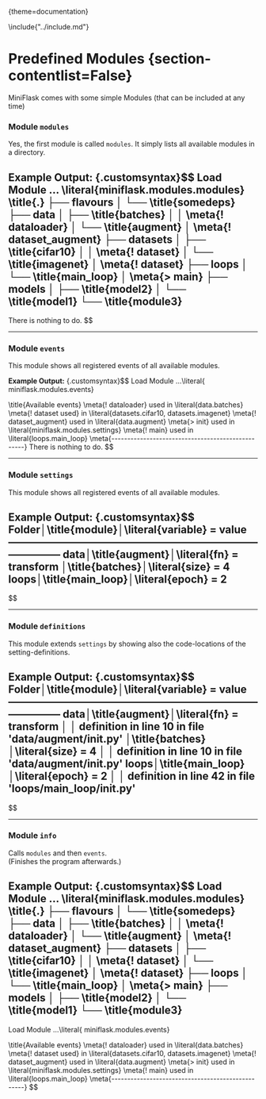 {theme=documentation}

\include{"../include.md"}


# Predefined Modules {section-contentlist=False}
MiniFlask comes with some simple Modules (that can be included at any time)


### Module `modules`
Yes, the first module is called `modules`.
It simply lists all available modules in a directory.

**Example Output:**
{.customsyntax}$$
Load Module ... \literal{miniflask.modules.modules}
\title{.}
├── flavours
│    └── \title{somedeps}
├── data
│    ├── \title{batches}
│    │    \meta{! dataloader}
│    └── \title{augment}
│         \meta{! dataset_augment}
├── datasets
│    ├── \title{cifar10}
│    │    \meta{! dataset}
│    └── \title{imagenet}
│         \meta{! dataset}
├── loops
│    └── \title{main_loop}
│         \meta{> main}
├── models
│    ├── \title{model2}
│    └── \title{model1}
└── \title{module3}
--------------------------------------------------
There is nothing to do.
$$

---

### Module `events`
This module shows all registered events of all available modules.

**Example Output:**
{.customsyntax}$$
Load Module ...\literal{ miniflask.modules.events}

\title{Available events}
\meta{! dataloader} used in \literal{data.batches}
\meta{! dataset used} in \literal{datasets.cifar10, datasets.imagenet}
\meta{! dataset_augment} used in \literal{data.augment}
\meta{> init} used in \literal{miniflask.modules.settings}
\meta{! main} used in \literal{loops.main_loop}
\meta{--------------------------------------------------}
There is nothing to do.
$$

---

### Module `settings`
This module shows all registered events of all available modules.

**Example Output:**
{.customsyntax}$$
Folder│\title{module}│\literal{variable} = value
—————————————————————————————
data│\title{augment}│\literal{fn}       = transform
    │\title{batches}│\literal{size}     = 4
loops│\title{main_loop}│\literal{epoch} = 2
--------------------------------------------------
$$

---


### Module `definitions`
This module extends `settings` by showing also the code-locations of the setting-definitions.

**Example Output:**
{.customsyntax}$$
Folder│\title{module}│\literal{variable} = value
—————————————————————————————
data│\title{augment}│\literal{fn}       = transform
    │               │                     definition in line 10 in file 'data/augment/__init__.py'
    │\title{batches}│\literal{size}     = 4
    │               │                     definition in line 10 in file 'data/augment/__init__.py'
loops│\title{main_loop}│\literal{epoch} = 2
     │                 │                  definition in line 42 in file 'loops/main_loop/__init__.py'
--------------------------------------------------
$$

---


### Module `info`
Calls `modules` and then `events`.  
(Finishes the program afterwards.)

**Example Output:**
{.customsyntax}$$
Load Module ... \literal{miniflask.modules.modules}
\title{.}
├── flavours
│    └── \title{somedeps}
├── data
│    ├── \title{batches}
│    │    \meta{! dataloader}
│    └── \title{augment}
│         \meta{! dataset_augment}
├── datasets
│    ├── \title{cifar10}
│    │    \meta{! dataset}
│    └── \title{imagenet}
│         \meta{! dataset}
├── loops
│    └── \title{main_loop}
│         \meta{> main}
├── models
│    ├── \title{model2}
│    └── \title{model1}
└── \title{module3}
--------------------------------------------------

Load Module ...\literal{ miniflask.modules.events}

\title{Available events}
\meta{! dataloader} used in \literal{data.batches}
\meta{! dataset used} in \literal{datasets.cifar10, datasets.imagenet}
\meta{! dataset_augment} used in \literal{data.augment}
\meta{> init} used in \literal{miniflask.modules.settings}
\meta{! main} used in \literal{loops.main_loop}
\meta{--------------------------------------------------}
$$


